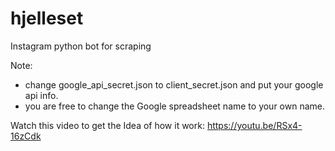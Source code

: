 # hjelleset
Instagram python bot for scraping

Note:
- change google_api_secret.json to client_secret.json and put your google api info.
- you are free to change the Google spreadsheet name to your own name.

Watch this video to get the Idea of how it work: https://youtu.be/RSx4-16zCdk
